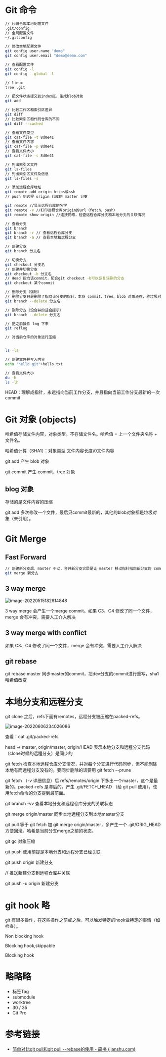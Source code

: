 # Git 命令

```bash
// 代码仓库本地配置文件
.git/config
// 全局配置文件
~/.gitconfig

// 修改本地配置文件
git config user.name "demo"
git config user.email "demo@demo.com"

// 查看配置文件
git config -l
git config --global -l

// linux
tree .git 

// 把文件状态提交到index区，生成blob对象
git add 

// 比较工作区和索引区差异
git diff
// 比较索引区和代码仓库的不同
git diff --cached

// 查看文件类型
git cat-file -t 8d0e41
// 查看文件内容
git cat-file -p 8d0e41
// 查看文件大小
git cat-file -s 8d0e41

// 列出索引区文件
git ls-files
// 列出索引区文件及信息
git ls-files -s

// 添加远程仓库地址
git remote add origin https或ssh
// push 到远程 origin 仓库的 master 分支

git remote //显示远程仓库的名字
git remote -v //打印远程仓库origin的url（fetch、push）
git remote show origin //连接网络，检查远程仓库分支和本地分支的关联情况

```



```bash
// 查看分支
git branch
git branch -r // 查看远程仓库分支
git branch -a // 查看本地和远程分支

// 创建分支
git branch 分支名

// 切换分支
git checkout 分支名
// 创建并切换分支
git checkout -b 分支名
// Head 指向该commit，配合git checkout -b可以恢复误删的分支
git checkout 某个commit

// 删除分支（强制）
// 删除分支只是删除了指向该分支的指针，本身 commit、tree、blob 对象还在，称垃圾对象。git add 多次，只有最后一次，commit的时候，blob 对象会被引用。
git branch --delete 分支名

// 删除分支（没合并的话会提示）
git branch --delete 分支名

// 把之前操作 log 下来
git reflog

// 对当前仓库的对象进行压缩



```



```bash
ls -la

// 创建文件并写入内容
echo "hello git">hello.txt

// 查看文件大小
du -h
ls -lh
```



HEAD：理解成指针，永远指向当前工作分支，并且指向当前工作分支最新的一次commit

# Git 对象 (objects)

哈希值存储文件内容，对象类型。不存储文件名。哈希值 = 上一个文件夹名称 + 文件名。

哈希值计算（SHA1）：对象类型 文件内容长度\0文件内容

git add 产生 blob 对象	

git commit 产生 commit、tree 对象

## blog 对象

存储的是文件内容的压缩

git add 多次修改一个文件，最后只commit最新的，其他的blob对象都是垃圾对象（未引用）。



# Git Merge

## Fast Forward

```bash
// 创建新分支后，master 不动，合并新分支实质是让 master 移动指针指向新分支的 commit。先切换回 master 分支再 merge
git merge 新分支
```



## 3 way merge

![image-20220515182614848](../res/img/image-20220515182614848.png)

3 way merge 会产生一个merge commit。如果 C3、C4 修改了同一个文件，merge 会有冲突，需要人工介入解决

## 3 way merge with conflict

如果 C3、C4 修改了同一个文件，merge 会有冲突，需要人工介入解决

## git rebase

git rebase master 同步master的commit，把dev分支的commit进行重写，sha1哈希值改变

# 本地分支和远程分支

git clone 之后，refs下面有remotes，远程分支被压缩在packed-refs。

![image-20220606234026086](../res/img/image-20220606234026086.png)

查看：cat .git/packed-refs

head -> master, origin/master, origin/HEAD 表示本地分支和远程分支代码（clone时候的远程分支）是同步的

git fetch 检查本地远程仓库分支情况，并对每个分支进行代码同步，但不能删除本地有而远程分支没有的。要同步删除的话要用 git fetch --prune

git fetch （-v 详细信息）后 refs/remotes/origin 下多出一个master，这个是最新的。packed-refs 是滞后的。产生 .git/FETCH_HEAD （给 git pull 使用），使用fetch命令的分支提到最前面。

git branch -vv 查看本地分支和远程仓库分支的关联状态

git merge origin/master 同步本地远程分支到本地master分支

git pull 等于 git fetch 加 git merge origin/master，多产生一个 .git/ORIG_HEAD 方便回滚。哈希是当前分支merge之前的状态。



git gc 对象压缩



git push 使用前提是本地分支和远程分支已经关联

git push origin 新建分支

// 推送新建分支到远程仓库并关联

git push -u origin 新建分支 



# git hook 略

git 有很多操作，在这些操作之前或之后，可以触发特定的hook做特定的事情（如检查）。

Non blocking hook

Blocking hook,skippable

Blocking hook



#  略略略

- 标签Tag
- submodule
- worktree
- 30 / 35
- Git Pro

# 参考链接

- [简单对比git pull和git pull --rebase的使用 - 简书 (jianshu.com)](https://www.jianshu.com/p/478d912946df)
